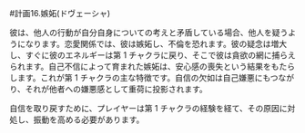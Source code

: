 #計画16.嫉妬(ドヴェーシャ)

彼は、他人の行動が自分自身についての考えと矛盾している場合、他人を疑うようになります。恋愛関係では、彼は嫉妬し、不倫を恐れます。彼の疑念は増大し、すぐに彼のエネルギーは第 1 チャクラに戻り、そこで彼は貪欲の網に捕らえられます。自己不信によって育まれた嫉妬は、安心感の喪失という結果をもたらします。これが第 1 チャクラの主な特徴です。自信の欠如は自己嫌悪にもつながり、それが他者への嫌悪感として重荷に投影されます。

自信を取り戻すために、プレイヤーは第 1 チャクラの経験を経て、その原因に対処し、振動を高める必要があります。
